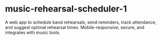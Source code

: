# music-rehearsal-scheduler-1
A web app to schedule band rehearsals, send reminders, track attendance, and suggest optimal rehearsal times. Mobile-responsive, secure, and integrates with music tools.
